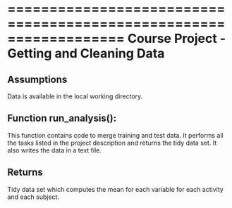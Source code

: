==================================================================
Course Project - Getting and Cleaning Data
==================================================================

## Assumptions
Data is available in the local working directory.

## Function run_analysis():
This function contains code to merge training and test data. It 
performs all the tasks listed in the project description and
returns the tidy data set. It also writes the data in a text 
file.

## Returns
Tidy data set which computes the mean for each variable for each 
activity and each subject.


